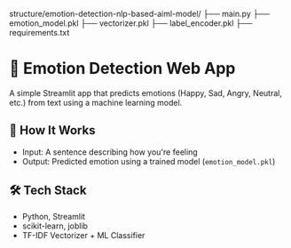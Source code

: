 structure/emotion-detection-nlp-based-aiml-model/
├── main.py
├── emotion_model.pkl
├── vectorizer.pkl
├── label_encoder.pkl
├── requirements.txt


# 🧠 Emotion Detection Web App

A simple Streamlit app that predicts emotions (Happy, Sad, Angry, Neutral, etc.) from text using a machine learning model.

## 🚀 How It Works

- Input: A sentence describing how you're feeling
- Output: Predicted emotion using a trained model (`emotion_model.pkl`)

## 🛠️ Tech Stack

- Python, Streamlit
- scikit-learn, joblib
- TF-IDF Vectorizer + ML Classifier


